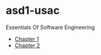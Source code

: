 # asd1-usac

Essentials Of Software Engineering 

- [Chapter 1](./EssentialsOfSoftwareEng/Chap1.md)
- [Chapter 2](./EssentialsOfSoftwareEng/Chap2.md)
